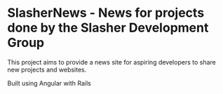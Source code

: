 # SlasherNews - News for projects done by the Slasher Development Group

This project aims to provide a news site for aspiring developers to share new projects and websites. 

Built using Angular with Rails

